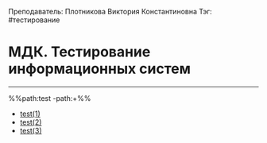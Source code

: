 Преподаватель: Плотникова Виктория Константиновна
Тэг: #тестирование 
# МДК. Тестирование информационных систем
---

%%path:test -path:+%%

- [test(1)](test(1))
- [test(2)](test(2))
- [test(3)](test(3))